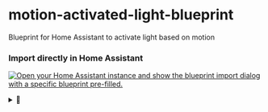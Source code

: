 # motion-activated-light-blueprint

Blueprint for Home Assistant to activate light based on motion

### Import directly in Home Assistant

[![Open your Home Assistant instance and show the blueprint import dialog with a specific blueprint pre-filled.](https://my.home-assistant.io/badges/blueprint_import.svg)](https://my.home-assistant.io/redirect/blueprint_import/?blueprint_url=https%3A%2F%2Fraw.githubusercontent.com%2Fludeeus%2Fmotion-activated-light-blueprint%2Fmain%2Fmotion-activated-light.yaml)


<details>
<summary>
🤫
</summary>

### Download with HACS

[![Open your Home Assistant instance and open a repository inside the Home Assistant Community Store.](https://my.home-assistant.io/badges/hacs_repository.svg)](https://my.home-assistant.io/redirect/hacs_repository/?owner=ludeeus&repository=motion-activated-light-blueprint&category=blueprint)

</details>